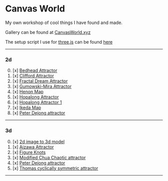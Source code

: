 
# Canvas World

My own workshop of cool things I have found and made.

Gallery can be found at [CanvasWorld.xyz](http://CanvasWorld.xyz)

The setup script I use for [three.js](https://threejs.org/) can be found [here](/ThreeSetup.js)

----


### 2d
0. [x] [Bedhead Attractor]((2d)%20Bedhead%20Attractor)
1. [x] [Clifford Attractor]((2d)%20Clifford%20Attractor)
2. [x] [Fractal Dream Attractor]((2d)%20Fractal%20Dream%20Attractor)
3. [x] [Gumowski-Mira Attractor]((2d)%20Gumowski-Mira%20Attractor)
4. [x] [Henon Map]((2d)%20Henon%20Map)
5. [x] [Hopalong Attractor]((2d)%20Hopalong%20Attractor)
6. [x] [Hopalong Attractor 1]((2d)%20Hopalong%20Attractor%201)
7. [x] [Ikeda Map]((2d)%20Ikeda%20Map)
8. [x] [Peter Dejong attractor]((2d)%20Peter%20Dejong%20attractor)
---
### 3d
0. [x] [2d image to 3d model]((3d)%202d%20image%20to%203d%20model)
1. [x] [Aizawa Attractor]((3d)%20Aizawa%20Attractor)
2. [x] [Figure Knots]((3d)%20Figure%20Knots)
3. [x] [Modified Chua Chaotic attractor]((3d)%20Modified%20Chua%20Chaotic%20attractor)
4. [x] [Peter Dejong attractor]((3d)%20Peter%20Dejong%20attractor)
5. [x] [Thomas cyclically symmetric attractor]((3d)%20Thomas%20cyclically%20symmetric%20attractor)
---